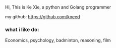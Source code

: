 Hi, This is Ke Xie, a python and Golang programmer

my github: https://github.com/kneed

### what i like do:

Economics, psychology, badminton, reasoning, film

